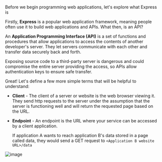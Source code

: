<!--title={Introduction to Express}-->

Before we begin programming web applications, let's explore what Express is 



Firstly, **Express** is a popular web application framework, meaning people often use it to build web applications and APIs. What then, is an API?



An **Application Programming Interface (API)** is a set of functions and  procedures that allow applications to access the contents of another  developer's server. They let servers communicate with each other and transfer data securely back and forth.

Exposing source code to a third-party server is dangerous and could  compromise the entire server providing the access, so APIs allow  authentication keys to ensure safe transfer. 



Great! Let's define a few more simple terms that will be helpful to understand: 

* **Client** - The client of a server or website is the web browser viewing it. They  send http requests to the server under the assumption that the server is functioning well and will return the requested page based on the URL.

* **Endpoint** - An endpoint is the URL where your service can be accessed by a client application.

  If application A wants to reach application B's data stored in a page called data, they would send a GET request to `<Application B website URL>/data`

![image](https://images.pexels.com/photos/461077/pexels-photo-461077.jpeg?auto=compress&cs=tinysrgb&dpr=1&w=500)